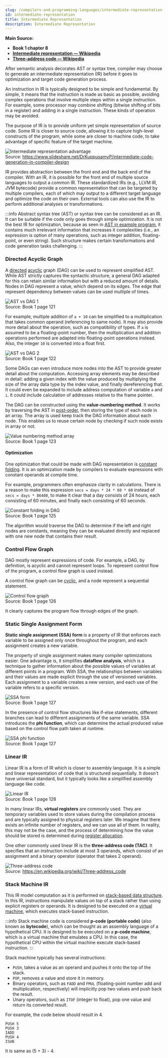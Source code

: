```yaml
---
slug: /compilers-and-programming-languages/intermediate-representation
id: intermediate-representation
title: Intermediate Representation
description: Intermediate Representation
---
```


**Main Source:**

- **Book 1 chapter 8**
- **[Intermediate representation — Wikipedia](https://en.wikipedia.org/wiki/Intermediate_representation)**
- **[Three-address code — Wikipedia](https://en.wikipedia.org/wiki/Three-address_code)**

After semantic analysis decorates AST or syntax tree, compiler may choose to generate an intermediate representation (IR) before it goes to optimization and target code generation process.

An instruction in IR is typically designed to be simple and fundamental. By simple, it means that the instruction is made as basic as possible, avoiding complex operations that involve multiple steps within a single instruction. For example, some processor may combine shifting (bitwise shifting of bits in a register) and adding in a single instruction. These kinds of operation may be avoided.

The purpose of IR is to provide uniform yet simple representation of source code. Some IR is closer to source code, allowing it to capture high-level constructs of the program, while some are closer to machine code, to take advantage of specific feature of the target machine.

![Intermediate representation advantage](./ir-advantage.png)  
Source: https://www.slideshare.net/DrKuppusamyP/intermediate-code-generation-in-compiler-design

IR provides abstraction between the front end and the back end of the compiler. With an IR, it is possible for the front end of multiple source languages to output a common IR. These standardized IRs (e.g., LLVM IR, JVM bytecode) provide a common representation that can be targeted by multiple compilers, each of which may output to a different target language and optimize the code on their own. External tools can also use the IR to perform additional analyses or transformations.

:::info
Abstract syntax tree (AST) or syntax tree can be considered as an IR. It can be suitable if the code only goes through simple optimization. It is not the best IR for optimization, because as seen in [AST in example program](/compilers-and-programming-languages/semantic-analysis#example-program), it contains much irrelevant information that increases it complexities (i.e., an expression is option of many operations, such as integer addition, floating-point, or even string). Such structure makes certain transformations and code generation tasks challenging.
:::

### Directed Acyclic Graph

A [directed](/data-structures-and-algorithms/graph#directed) [acyclic](/data-structures-and-algorithms/graph#acyclic) graph (DAG) can be used to represent simplified AST. While AST strictly captures the syntactic structure, a general DAG adapted for this can retain similar information but with a reduced amount of details. Nodes in DAG represent a value, which depend on its edges. The edge that represent dependency between values can be used multiple of times.

![AST vs DAG 1](./ast-vs-dag-1.png)  
Source: Book 1 page 121

For example, multiple addition of `a + 10` can be simplified to a multiplication that takes common operand (referencing to same node). It may also provide more detail about the operation, such as compatibility of types. If `a` is assumed to be a floating-point number, then the multiplication and addition operations performed are adapted into floating-point operations instead. Also, the integer `10` is converted into a float first.

![AST vs DAG 2](./ast-vs-dag-2.png)  
Source: Book 1 page 122

Some DAGs can even introduce more nodes into the AST to provide greater detail about the computation. Accessing array elements may be described in detail: adding a given index with the value produced by multiplying the size of the array data type by the index value, and finally dereferencing that. It could even be expanded to include address computation of variable `a` and `i`. It could include calculation of addresses relative to the frame pointer.

The DAG can be constructed using the **value-numbering method**. It works by traversing the AST in [post-order](/data-structures-and-algorithms/traversal#postorder-traversal), then storing the type of each node in an array. The array is used keep track the DAG information about each node. This enables us to reuse certain node by checking if such node exists in array or not.

![Value numbering method array](./value-numbering-method-array.png)  
Source: Book 1 page 123

#### Optimization

One optimization that could be made with DAG representation is [constant folding](/compilers-and-programming-languages/compiler-optimization#constant-folding). It is an optimization made by compilers to evaluate expressions with constant operands at compile time.

For example, programmers often emphasize clarity in calculations. There is a reason to make this expression `secs = days * 24 * 60 * 60` instead of `secs = days * 86400`, to make it clear that a day consists of 24 hours, each consisting of 60 minutes, and finally each consisting of 60 seconds.

![Constant folding in DAG](./constant-folding-dag.png)  
Source: Book 1 page 125

The algorithm would traverse the DAG to determine if the left and right nodes are constants, meaning they can be evaluated directly and replaced with one new node that contains their result.

### Control Flow Graph

DAG mostly represent expressions of code. For example, a DAG, by definition, is acyclic and cannot represent loops. To represent control flow of the program, a control flow graph is used instead.

A control flow graph can be [cyclic](/data-structures-and-algorithms/graph#cyclic), and a node represent a sequential statement.

![Control flow graph](./control-flow-graph.png)  
Source: Book 1 page 126

It clearly captures the program flow through edges of the graph.

### Static Single Assignment Form

**Static single assignment (SSA) form** is a property of IR that enforces each variable to be assigned only once throughout the program, and each assignment creates a new variable.

The property of single assignment makes many compiler optimizations easier. One advantage is, it simplifies **dataflow analysis**, which is a technique to gather information about the possible values of variables at different points in a program. With SSA, the relationships between variables and their values are made explicit through the use of versioned variables. Each assignment to a variable creates a new version, and each use of the variable refers to a specific version.

![SSA form](./ssa-form.png)  
Source: Book 1 page 127

In the presence of control flow structures like if-else statements, different branches can lead to different assignments of the same variable. SSA introduces the **phi function**, which can determine the actual produced value based on the control flow path taken at runtime.

![SSA phi function](./ssa-phi-function.png)  
Source: Book 1 page 127

### Linear IR

Linear IR is a form of IR which is closer to assembly language. It is a simple and linear representation of code that is structured sequentially. It doesn't have universal standard, but it typically looks like a simplified assembly language like code.

![Linear IR](./linear-ir.png)  
Source: Book 1 page 128

In many linear IRs, **virtual registers** are commonly used. They are temporary variables used to store values during the compilation process and are typically assigned to physical registers later. We imagine that there exists an infinite number of registers, and we can use all of them. In reality, this may not be the case, and the process of determining how the value should be stored is determined during [register allocation](/compilers-and-programming-languages/compiler-optimization#register-allocation).

One other commonly used linear IR is the **three-address code (TAC)**. It specifies that an instruction include at most 3 operands, which consist of an assignment and a binary operator (operator that takes 2 operand).

![Three-address code](./three-address-code.png)  
Source: https://en.wikipedia.org/wiki/Three-address_code

### Stack Machine IR

This IR model computation as it is performed on [stack-based data structure](/data-structures-and-algorithms/stack). In this IR, instructions manipulate values on top of a stack rather than using explicit registers or operands. It is designed to be executed on a [virtual machine](/cloud-computing-and-distributed-systems/virtualization), which executes stack-based instruction.

:::info
Stack machine code is considered **p-code (portable code)** (also known as **bytecode**), which can be thought as an assembly language of a hypothetical CPU. It is designed to be executed on a **p-code machine**, which is a virtual machine that emulates a CPU. In this case, the hypothetical CPU within the virtual machine execute stack-based instruction.
:::

Stack machine typically has several instructions:

- `PUSH`, takes a value as an operand and pushes it onto the top of the stack.
- `POP`, removes a value and store it in memory.
- Binary operators, such as `FADD` and `FMUL` (floating-point number add and multiplication, respectively) will implicitly pop two values and push back the result.
- Unary operators, such as `ITOF` (integer to float), pop one value and return its converted result.

For example, the code below should result in 4.

```
PUSH 5
PUSH 3
IADD
PUSH 4
ISUB
```

It is same as (5 + 3) - 4.
